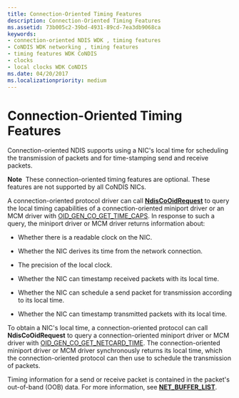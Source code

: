 ```yaml
---
title: Connection-Oriented Timing Features
description: Connection-Oriented Timing Features
ms.assetid: 73b005c2-39bd-4931-89cd-7ea3db9068ca
keywords:
- connection-oriented NDIS WDK , timing features
- CoNDIS WDK networking , timing features
- timing features WDK CoNDIS
- clocks
- local clocks WDK CoNDIS
ms.date: 04/20/2017
ms.localizationpriority: medium
---
```


# Connection-Oriented Timing Features





Connection-oriented NDIS supports using a NIC's local time for scheduling the transmission of packets and for time-stamping send and receive packets.

**Note**  These connection-oriented timing features are optional. These features are not supported by all CoNDIS NICs.

 

A connection-oriented protocol driver can call [**NdisCoOidRequest**](https://docs.microsoft.com/windows-hardware/drivers/ddi/content/ndis/nf-ndis-ndiscooidrequest) to query the local timing capabilities of a connection-oriented miniport driver or an MCM driver with [OID\_GEN\_CO\_GET\_TIME\_CAPS](https://docs.microsoft.com/windows-hardware/drivers/network/oid-gen-co-get-time-caps). In response to such a query, the miniport driver or MCM driver returns information about:

-   Whether there is a readable clock on the NIC.

-   Whether the NIC derives its time from the network connection.

-   The precision of the local clock.

-   Whether the NIC can timestamp received packets with its local time.

-   Whether the NIC can schedule a send packet for transmission according to its local time.

-   Whether the NIC can timestamp transmitted packets with its local time.

To obtain a NIC's local time, a connection-oriented protocol can call **NdisCoOidRequest** to query a connection-oriented miniport driver or MCM driver with [OID\_GEN\_CO\_GET\_NETCARD\_TIME](https://docs.microsoft.com/windows-hardware/drivers/network/oid-gen-co-get-netcard-time). The connection-oriented miniport driver or MCM driver synchronously returns its local time, which the connection-oriented protocol can then use to schedule the transmission of packets.

Timing information for a send or receive packet is contained in the packet's out-of-band (OOB) data. For more information, see [**NET\_BUFFER\_LIST**](https://docs.microsoft.com/windows-hardware/drivers/ddi/content/ndis/ns-ndis-_net_buffer_list).

 

 





